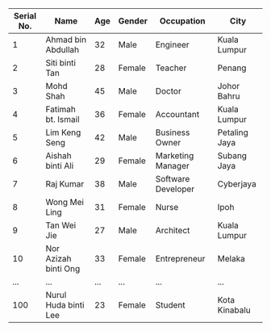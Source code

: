| Serial No. | Name                | Age | Gender | Occupation           | City               |
|------------|---------------------|-----|--------|-----------------------|--------------------|
| 1          | Ahmad bin Abdullah  | 32  | Male   | Engineer             | Kuala Lumpur       |
| 2          | Siti binti Tan       | 28  | Female | Teacher              | Penang             |
| 3          | Mohd Shah            | 45  | Male   | Doctor               | Johor Bahru         |
| 4          | Fatimah bt. Ismail   | 36  | Female | Accountant           | Kuala Lumpur       |
| 5          | Lim Keng Seng        | 42  | Male   | Business Owner       | Petaling Jaya      |
| 6          | Aishah binti Ali     | 29  | Female | Marketing Manager    | Subang Jaya        |
| 7          | Raj Kumar            | 38  | Male   | Software Developer   | Cyberjaya          |
| 8          | Wong Mei Ling        | 31  | Female | Nurse                | Ipoh               |
| 9          | Tan Wei Jie          | 27  | Male   | Architect            | Kuala Lumpur       |
| 10         | Nor Azizah binti Ong | 33  | Female | Entrepreneur         | Melaka             |
| ...        | ...                 | ... | ...    | ...                   | ...                |
| 100        | Nurul Huda binti Lee | 23  | Female | Student              | Kota Kinabalu      |

